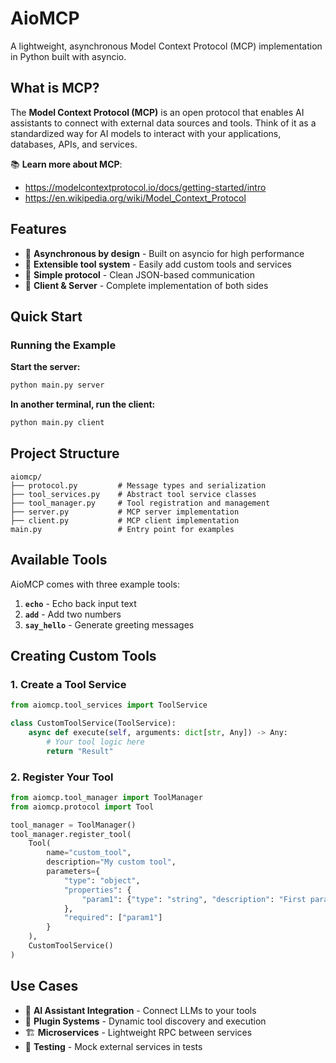 # AioMCP

A lightweight, asynchronous Model Context Protocol (MCP) implementation in Python built with asyncio.

## What is MCP?

The **Model Context Protocol (MCP)** is an open protocol that enables AI assistants to connect with external data sources and tools. Think of it as a standardized way for AI models to interact with your applications, databases, APIs, and services.

📚 **Learn more about MCP**:
+ https://modelcontextprotocol.io/docs/getting-started/intro
+ https://en.wikipedia.org/wiki/Model_Context_Protocol

## Features

- 🚀 **Asynchronous by design** - Built on asyncio for high performance
- 🔧 **Extensible tool system** - Easily add custom tools and services
- 📡 **Simple protocol** - Clean JSON-based communication
- 🔌 **Client & Server** - Complete implementation of both sides

## Quick Start

### Running the Example

**Start the server:**
```bash
python main.py server
```

**In another terminal, run the client:**
```bash
python main.py client
```

## Project Structure

```
aiomcp/
├── protocol.py         # Message types and serialization
├── tool_services.py    # Abstract tool service classes
├── tool_manager.py     # Tool registration and management
├── server.py           # MCP server implementation
├── client.py           # MCP client implementation
main.py                 # Entry point for examples
```

## Available Tools

AioMCP comes with three example tools:

1. **`echo`** - Echo back input text
2. **`add`** - Add two numbers
3. **`say_hello`** - Generate greeting messages

## Creating Custom Tools

### 1. Create a Tool Service

```python
from aiomcp.tool_services import ToolService

class CustomToolService(ToolService):
    async def execute(self, arguments: dict[str, Any]) -> Any:
        # Your tool logic here
        return "Result"
```

### 2. Register Your Tool

```python
from aiomcp.tool_manager import ToolManager
from aiomcp.protocol import Tool

tool_manager = ToolManager()
tool_manager.register_tool(
    Tool(
        name="custom_tool",
        description="My custom tool",
        parameters={
            "type": "object",
            "properties": {
                "param1": {"type": "string", "description": "First parameter"}
            },
            "required": ["param1"]
        }
    ),
    CustomToolService()
)
```

## Use Cases

- 🤖 **AI Assistant Integration** - Connect LLMs to your tools
- 🔌 **Plugin Systems** - Dynamic tool discovery and execution
- 🏗 **Microservices** - Lightweight RPC between services
- 🧪 **Testing** - Mock external services in tests
